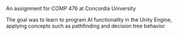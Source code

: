 An assignment for COMP 476 at Concordia University

The goal was to learn to program AI functionality in the Unity Engine, applying concepts such as pathfinding and decision tree behavior
